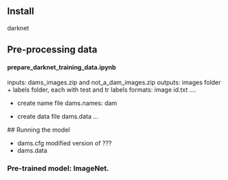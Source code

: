 ## Install
darknet 


## Pre-processing data

#### prepare_darknet_training_data.ipynb
inputs: dams_images.zip and not_a_dam_images.zip
outputs: images folder + labels folder, each with test and tr
labels formats: image id.txt
    ….

+ create name file
    dams.names:
        dam

+ create data file
    dams.data
        …

## Running the model
+ dams.cfg
    modified version of ???
+ dams.data

### Pre-trained model: ImageNet.

